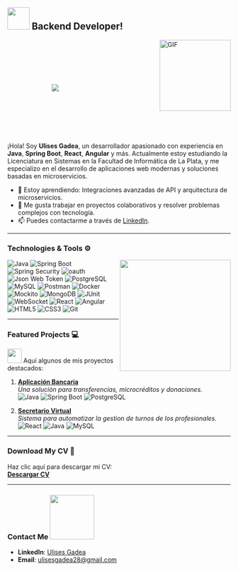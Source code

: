 ## <picture><img src="https://github.com/7oSkaaa/7oSkaaa/blob/main/Images/about_me.gif?raw=true" width="50px"></picture> Backend Developer!

<img align="right" alt="GIF" height="160px" src="https://media.giphy.com/media/Ah3zHH7hvsSB2/giphy.gif" style="margin-left: 20px;" />

<a href="https://github.com/DenverCoder1/readme-typing-svg">
  <img src="https://readme-typing-svg.herokuapp.com?font=Time+New+Roman&color=%23C8BE25&size=25&center=true&vCenter=true&width=600&height=100&lines=Licenciatura+en+Sistemas+;Programador+autodidacta;Trabajo+en+equipo" style="margin: 100px;"/>
</a>

¡Hola! Soy **Ulises Gadea**, un desarrollador apasionado con experiencia en **Java**, **Spring Boot**, **React**, **Angular** y más. Actualmente estoy estudiando la Licenciatura en Sistemas en la Facultad de Informática de La Plata, y me especializo en el desarrollo de aplicaciones web modernas y soluciones basadas en microservicios.

- 🌱 Estoy aprendiendo: Integraciones avanzadas de API y arquitectura de microservicios.
- 🚀 Me gusta trabajar en proyectos colaborativos y resolver problemas complejos con tecnología.
- 📫 Puedes contactarme a través de [LinkedIn](https://www.linkedin.com/in/uliss-gadea).

---

### Technologies & Tools ⚙️
<picture> <img align="right" src="https://github.com/7oSkaaa/7oSkaaa/blob/main/Images/Right_Side.gif?raw=true" width = 250px></picture>

<div>
  <img src="https://img.shields.io/badge/Java-ED8B00?style=for-the-badge&logo=java&logoColor=white" alt="Java"/>
  <img src="https://img.shields.io/badge/Spring_Boot-6DB33F?style=for-the-badge&logo=spring&logoColor=white" alt="Spring Boot"/>
  <img src="https://img.shields.io/badge/Spring%20Security-6DB33F?style=for-the-badge&logo=spring-security&logoColor=white" alt="Spring Security"/>
  <img src="https://img.shields.io/badge/OAuth2-3EAAAF?style=for-the-badge&logo=oauth&logoColor=white" alt="oauth"/>
  <img src="https://img.shields.io/badge/JWT-000000?style=for-the-badge&logo=jsonwebtokens&logoColor=white" alt="Json Web Token"/>
  <img src="https://img.shields.io/badge/PostgreSQL-336791?style=for-the-badge&logo=postgresql&logoColor=white" alt="PostgreSQL"/>
  <img src="https://img.shields.io/badge/MySQL-4479A1?style=for-the-badge&logo=mysql&logoColor=white" alt="MySQL"/>
   <img src="https://img.shields.io/badge/Postman-FF6C37?style=for-the-badge&logo=postman&logoColor=white" alt="Postman"/>
  <img src="https://img.shields.io/badge/Docker-2496ED?style=for-the-badge&logo=docker&logoColor=white" alt="Docker"/>
  <img src="https://img.shields.io/badge/Mockito-6DB33F?style=for-the-badge&logo=mockito&logoColor=white" alt="Mockito"/>
  <img src="https://img.shields.io/badge/MongoDB-47A248?style=for-the-badge&logo=mongodb&logoColor=white" alt="MongoDB"/>
  <img src="https://img.shields.io/badge/JUnit-25A162?style=for-the-badge&logo=junit5&logoColor=white" alt="JUnit"/>
  <img src="https://img.shields.io/badge/WebSocket-00B4D8?style=for-the-badge&logo=websocket&logoColor=white" alt="WebSocket"/>
  <img src="https://img.shields.io/badge/React-61DAFB?style=for-the-badge&logo=react&logoColor=white" alt="React"/>
  <img src="https://img.shields.io/badge/Angular-DD0031?style=for-the-badge&logo=angular&logoColor=white" alt="Angular"/>
  <img src="https://img.shields.io/badge/HTML5-E34F26?style=for-the-badge&logo=html5&logoColor=white" alt="HTML5"/>
  <img src="https://img.shields.io/badge/CSS3-1572B6?style=for-the-badge&logo=css3&logoColor=white" alt="CSS3"/>
  <img src="https://img.shields.io/badge/Git-F05032?style=for-the-badge&logo=git&logoColor=white" alt="Git"/>
</div>

---

### Featured Projects 💻

<img src = "https://media2.giphy.com/media/QssGEmpkyEOhBCb7e1/giphy.gif?cid=ecf05e47a0n3gi1bfqntqmob8g9aid1oyj2wr3ds3mg700bl&rid=giphy.gif" width = 32px> Aquí algunos de mis proyectos destacados:

1. **[Aplicación Bancaria](https://github.com/UlisesGS/Banco-Nativo)**  
   _Una solución para transferencias, microcréditos y donaciones._  
   ![Java](https://img.shields.io/badge/Java-ED8B00?style=flat-square&logo=java&logoColor=white) ![Spring Boot](https://img.shields.io/badge/Spring_Boot-6DB33F?style=flat-square&logo=spring&logoColor=white) ![PostgreSQL](https://img.shields.io/badge/PostgreSQL-336791?style=flat-square&logo=postgresql&logoColor=white)

2. **[Secretario Virtual](https://github.com/UlisesGS/SecretarioVirtual)**  
   _Sistema para automatizar la gestion de turnos de los profesionales._  
   ![React](https://img.shields.io/badge/React-61DAFB?style=flat-square&logo=react&logoColor=white) ![Java](https://img.shields.io/badge/Java-ED8B00?style=flat-square&logo=java&logoColor=white) ![MySQL](https://img.shields.io/badge/MySQL-4479A1?style=flat-square&logo=mysql&logoColor=white)

---

### Download My CV 📄

Haz clic aquí para descargar mi CV:  
**[Descargar CV](https://drive.google.com/file/d/1X0uCGSgXovqTPy2FKdCZiql--augk8zN/view?usp=sharing)**

---

### Contact Me <img src='https://raw.githubusercontent.com/ShahriarShafin/ShahriarShafin/main/Assets/handshake.gif' width="100px">

- **LinkedIn**: [Ulises Gadea](https://www.linkedin.com/in/ulises-gadea/)  
- **Email**: [ulisesgadea28@gmail.com](mailto:ulisesgadea28@gmail.com)  

